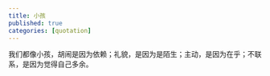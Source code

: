 ```yaml
---
title: 小孩
published: true
categories: [quotation]
---
```


我们都像小孩，胡闹是因为依赖；礼貌，是因为是陌生；主动，是因为在乎；不联系，是因为觉得自己多余。